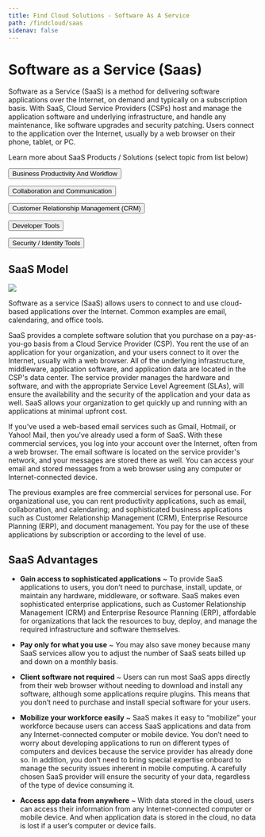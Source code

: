 ```yaml
---
title: Find Cloud Solutions - Software As A Service
path: /findcloud/saas
sidenav: false
---
```


# Software as a Service (Saas)

Software as a Service (SaaS) is a method for delivering software applications over the Internet, on demand and typically on a subscription basis. With SaaS, Cloud  Service Providers (CSPs) host and manage the application software and underlying infrastructure, and handle any maintenance, like software upgrades and security patching. Users connect to the application over the Internet, usually by a web browser on their phone, tablet, or PC.

Learn more about SaaS Products / Solutions (select topic from list below)

<a href="/findcloud/saas/businessproductivity"><button class="usa-button usa-button--outline">Business Productivity And Workflow</button></a>
 
<a href="/findcloud/collaboration"><button class="usa-button usa-button--outline">Collaboration and Communication</button></a> 

<a href="/findcloud/saas/crm"><button class="usa-button usa-button--outline">Customer Relationship Management (CRM)</button></a> 

<a href="/findcloud/saas/devtools"><button class="usa-button usa-button--outline">Developer Tools</button></a> 
 
<a href="/findcloud/saas/securityidentitytools"><button class="usa-button usa-button--outline">Security / Identity Tools</button></a> 

## SaaS Model

<p><img src="https://hallways.cap.gsa.gov/system/files/SaaS-1555525904.png" /></p>

Software as a service (SaaS) allows users to connect to and use cloud-based applications over the Internet. Common examples are email, calendaring, and office tools.

SaaS provides a complete software solution that you purchase on a pay-as-you-go basis from a Cloud Service Provider (CSP). You rent the use of an application for your organization, and your users connect to it over the Internet, usually with a web browser. All of the underlying infrastructure, middleware, application software, and application data are located in the CSP's data center. The service provider manages the hardware and software, and with the appropriate Service Level Agreement (SLAs), will ensure the availability and the security of the application and your data as well. SaaS allows your organization to get quickly up and running with an applications at minimal upfront cost.

If you've used a web-based email services such as Gmail, Hotmail, or Yahoo! Mail, then you've already used a form of SaaS. With these commercial services, you log into your account over the Internet, often from a web browser. The email software is located on the service provider's network, and your messages are stored there as well. You can access your email and stored messages from a web browser using any computer or Internet-connected device. 

The previous examples are free commercial services for personal use. For organizational use, you can rent productivity applications, such as email, collaboration, and calendaring; and sophisticated business applications such as Customer Relationship Management (CRM), Enterprise Resource Planning (ERP), and document management. You pay for the use of these applications by subscription or according to the level of use. 

## SaaS Advantages

- **Gain access to sophisticated applications**
~ To provide SaaS applications to users, you don’t need to purchase, install, update, or maintain any hardware, middleware, or software. SaaS makes even sophisticated enterprise applications, such as Customer Relationship Management (CRM) and Enterprise Resource Planning (ERP), affordable for organizations that lack the resources to buy, deploy, and manage the required infrastructure and software themselves. 

- **Pay only for what you use**
~ You may also save money because many SaaS services allow you to adjust the number of SaaS seats billed up and down on a monthly basis. 

- **Client software not required**
~ Users can run most SaaS apps directly from their web browser without needing to download and install any software, although some applications require plugins. This means that you don’t need to purchase and install special software for your users. 

- **Mobilize your workforce easily**
~ SaaS makes it easy to “mobilize” your workforce because users can access SaaS applications and data from any Internet-connected computer or mobile device. You don’t need to worry about developing applications to run on different types of computers and devices because the service provider has already done so. In addition, you don’t need to bring special expertise onboard to manage the security issues inherent in mobile computing. A carefully chosen SaaS provider will ensure the security of your data, regardless of the type of device consuming it. 

- **Access app data from anywhere**
~ With data stored in the cloud, users can access their information from any Internet-connected computer or mobile device. And when application data is stored in the cloud, no data is lost if a user’s computer or device fails.